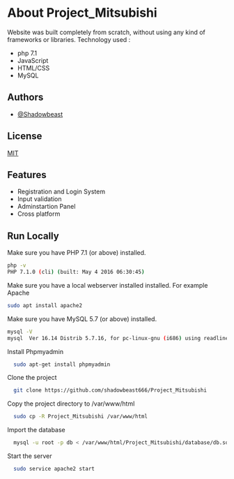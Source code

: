 # About Project_Mitsubishi

Website was built completely from scratch, without using any kind of frameworks or libraries.
Technology used :
- php 7.1
- JavaScript
- HTML/CSS
- MySQL
## Authors

- [@Shadowbeast](https://www.github.com/shadowbeast666)


## License

[MIT](https://choosealicense.com/licenses/mit/)


## Features

- Registration and Login System 
- Input validation
- Adminstartion Panel
- Cross platform


## Run Locally


Make sure you have PHP 7.1 (or above) installed.

```bash
php -v
PHP 7.1.0 (cli) (built: May 4 2016 06:30:45)
```

Make sure you have a local webserver installed installed. For example Apache
```bash
sudo apt install apache2
```



Make sure you have MySQL 5.7 (or above) installed.
```bash
mysql -V
mysql  Ver 16.14 Distrib 5.7.16, for pc-linux-gnu (i686) using readline 5.7
```

Install Phpmyadmin

```bash
  sudo apt-get install phpmyadmin
```

Clone the project

```bash
  git clone https://github.com/shadowbeast666/Project_Mitsubishi
```

Copy the project directory to /var/www/html 

```bash
  sudo cp -R Project_Mitsubishi /var/www/html
```

Import the database

```bash
  mysql -u root -p db < /var/www/html/Project_Mitsubishi/database/db.sql
```

Start the server

```bash
  sudo service apache2 start
```
